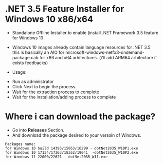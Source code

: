# .NET 3.5 Feature Installer for Windows 10 x86/x64

* Standalone Offline Installer to enable (install .NET Framework 3.5 feature for Windows 10

* Windows 10 images already contain language resources for .NET 3.5  
this is basically an AIO for microsoft-windows-netfx3-ondemand-package.cab for x86 and x64 arhitectures. (i'll add ARM64 arhitecture if exists feedbacks)

* Usage:  
- Run as administrator  
- Click Next to begin the process  
- Wait for the extraction process to complete  
- Wait for the installation/adding process to complete  

# Where i can download the package?

- Go into  __Releases__ Section.
- And download the package desired to your versoin of Windows.

```
Packages name:
for Windows 10 build 14393/15063/16299 - dotNet2035_W10P1.exe
for Windows 10 17134/17363/18362/19041  -dotNet2035_W10P2.exe
for Windows 11 22000/22621 - dotNet2035_W11.exe
```
